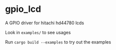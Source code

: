 # gpio_lcd
A GPIO driver for hitachi hd44780 lcds

Look in `examples/` to see usages

Run `cargo build --examples` to try out the examples

